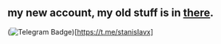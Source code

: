 ## my new account, my old stuff is in [there](https://github.com/Stanlyio).


(<img src="https://img.shields.io/badge/Telegram-blue?style=for-the-badge&logo=telegram&logoColor=white" alt="Telegram Badge"/>)[https://t.me/stanisIavx]


[telegram-news]: https://t.me/stanisIavx
[telegram-group]: https://t.me/cyberseeya
